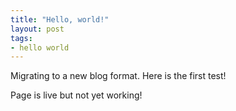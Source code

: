 ```yaml
---
title: "Hello, world!"
layout: post
tags:
- hello world
---
```


Migrating to a new blog format.  Here is the first test!


Page is live but not yet working!  
